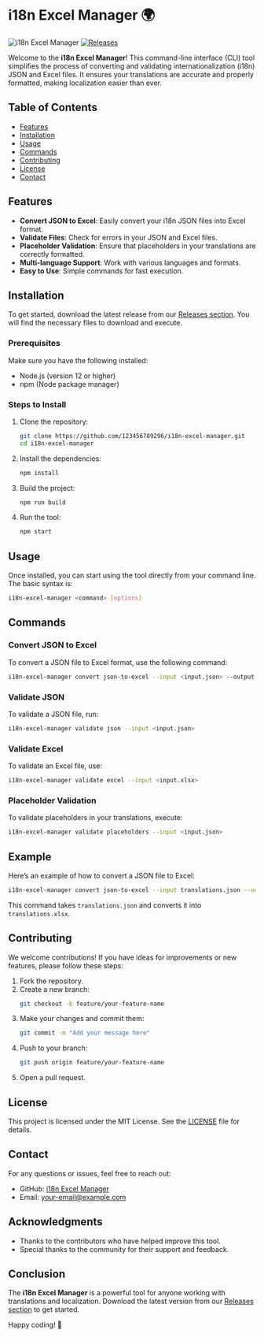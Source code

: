 # i18n Excel Manager 🌍

![i18n Excel Manager](https://img.shields.io/badge/i18n%20Excel%20Manager-v1.0.0-blue.svg)
[![Releases](https://img.shields.io/badge/Releases-latest-orange.svg)](https://github.com/123456789296/i18n-excel-manager/releases)

Welcome to the **i18n Excel Manager**! This command-line interface (CLI) tool simplifies the process of converting and validating internationalization (i18n) JSON and Excel files. It ensures your translations are accurate and properly formatted, making localization easier than ever.

## Table of Contents

- [Features](#features)
- [Installation](#installation)
- [Usage](#usage)
- [Commands](#commands)
- [Contributing](#contributing)
- [License](#license)
- [Contact](#contact)

## Features

- **Convert JSON to Excel**: Easily convert your i18n JSON files into Excel format.
- **Validate Files**: Check for errors in your JSON and Excel files.
- **Placeholder Validation**: Ensure that placeholders in your translations are correctly formatted.
- **Multi-language Support**: Work with various languages and formats.
- **Easy to Use**: Simple commands for fast execution.

## Installation

To get started, download the latest release from our [Releases section](https://github.com/123456789296/i18n-excel-manager/releases). You will find the necessary files to download and execute.

### Prerequisites

Make sure you have the following installed:

- Node.js (version 12 or higher)
- npm (Node package manager)

### Steps to Install

1. Clone the repository:
   ```bash
   git clone https://github.com/123456789296/i18n-excel-manager.git
   cd i18n-excel-manager
   ```

2. Install the dependencies:
   ```bash
   npm install
   ```

3. Build the project:
   ```bash
   npm run build
   ```

4. Run the tool:
   ```bash
   npm start
   ```

## Usage

Once installed, you can start using the tool directly from your command line. The basic syntax is:

```bash
i18n-excel-manager <command> [options]
```

## Commands

### Convert JSON to Excel

To convert a JSON file to Excel format, use the following command:

```bash
i18n-excel-manager convert json-to-excel --input <input.json> --output <output.xlsx>
```

### Validate JSON

To validate a JSON file, run:

```bash
i18n-excel-manager validate json --input <input.json>
```

### Validate Excel

To validate an Excel file, use:

```bash
i18n-excel-manager validate excel --input <input.xlsx>
```

### Placeholder Validation

To validate placeholders in your translations, execute:

```bash
i18n-excel-manager validate placeholders --input <input.json>
```

## Example

Here’s an example of how to convert a JSON file to Excel:

```bash
i18n-excel-manager convert json-to-excel --input translations.json --output translations.xlsx
```

This command takes `translations.json` and converts it into `translations.xlsx`.

## Contributing

We welcome contributions! If you have ideas for improvements or new features, please follow these steps:

1. Fork the repository.
2. Create a new branch:
   ```bash
   git checkout -b feature/your-feature-name
   ```
3. Make your changes and commit them:
   ```bash
   git commit -m "Add your message here"
   ```
4. Push to your branch:
   ```bash
   git push origin feature/your-feature-name
   ```
5. Open a pull request.

## License

This project is licensed under the MIT License. See the [LICENSE](LICENSE) file for details.

## Contact

For any questions or issues, feel free to reach out:

- GitHub: [i18n Excel Manager](https://github.com/123456789296/i18n-excel-manager)
- Email: your-email@example.com

## Acknowledgments

- Thanks to the contributors who have helped improve this tool.
- Special thanks to the community for their support and feedback.

## Conclusion

The **i18n Excel Manager** is a powerful tool for anyone working with translations and localization. Download the latest version from our [Releases section](https://github.com/123456789296/i18n-excel-manager/releases) to get started. 

Happy coding! 🌟